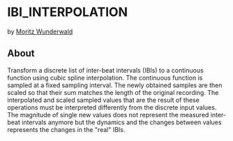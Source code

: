 # IBI_INTERPOLATION

by [Moritz Wunderwald](mailto:code@moritzwunderwald.de)

## About

Transform a discrete list of inter-beat intervals (IBIs) to a continuous function using cubic spline interpolation. The continuous function is sampled at a fixed sampling interval. The newly obtained samples are then scaled so that their sum matches the length of the original recording.
The interpolated and scaled sampled values that are the result of these operations must be interpreted differently from the discrete input values. The magnitude of single new values does not represent the measured inter-beat intervals anymore but the dynamics and the changes between values represents the changes in the "real" IBIs.